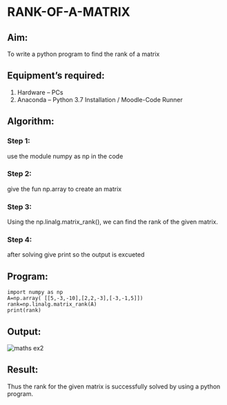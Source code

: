 # RANK-OF-A-MATRIX
## Aim:
To write a python program to find the rank of a matrix
## Equipment’s required:
1. 	Hardware – PCs
2. 	Anaconda – Python 3.7 Installation / Moodle-Code Runner
## Algorithm:
### Step 1:
use the module numpy as np in the code
### Step 2:
give the fun np.array to create an matrix
### Step 3:
Using the np.linalg.matrix_rank(), we can find the rank of the given matrix.
### Step 4: 
after solving give print so the output is excueted
## Program:
```
import numpy as np
A=np.array( [[5,-3,-10],[2,2,-3],[-3,-1,5]])
rank=np.linalg.matrix_rank(A)
print(rank)
```
## Output:
![maths ex2](https://github.com/franklinraj/RANK-OF-A-MATRIX/assets/148993740/dc57b8ec-7fb4-4f6f-a88a-98225a957f6a)

## Result:
Thus the rank for the given matrix is successfully solved by  using a python program.

